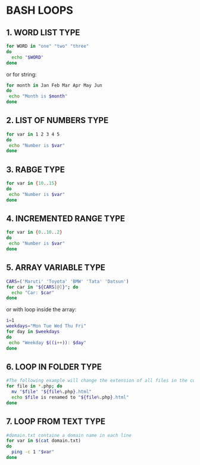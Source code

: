 #         BASH LOOPS

## 1. WORD LIST TYPE
```bash
for WORD in "one" "two" "three"
do
  echo "$WORD"
done
```

or for string:
```bash
for month in Jan Feb Mar Apr May Jun
do
 echo "Month is $month"
done
```


## 2. LIST OF NUMBERS TYPE
```bash
for var in 1 2 3 4 5
do
 echo "Number is $var"
done
```

## 3. RABGE TYPE
```bash
for var in {10..15}
do
 echo "Number is $var"
done
```


## 4. INCREMENTED RANGE TYPE
```bash
for var in {0..10..2}
do
 echo "Number is $var"
done
```



## 5. ARRAY VARIABLE TYPE
```bash
CARS=('Maruti' 'Toyota' 'BMW' 'Tata' 'Datsun')
for car in "${CARS[@]}"; do
  echo "Car: $car"
done
```
or with loop inside the array:
```bash
i=1
weekdays="Mon Tue Wed Thu Fri"
for day in $weekdays
do
 echo "Weekday $((i++)): $day"
done
```


## 6. LOOP IN FOLDER TYPE
```bash
#The following example will change the extension of all files in the current directory from .php to .html
for file in *.php; do
  mv "$file" "${file%.php}.html"
  echo $file is renamed to "${file%.php}.html"
done

```

## 7. LOOP FROM TEXT TYPE
```bash
#domain.txt containe a domain name in each line 
for var in $(cat domain.txt)
do
  ping -c 1 "$var"
done
```

